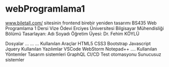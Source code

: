 # webProgramlama1
www.biletall.com/ sitesinin frontend birebir yeniden tasarımı
BS435 Web Programlama 1 Dersi Vize Ödevi
Erciyes Üniversitesi Bilgisayar Mühendisliği Bölümü
Tasarlayan: Adı Soyadı Öğretim Üyesi: Dr. Fehim KÖYLÜ

Dosyalar
...
...
...
Kullanılan Araçlar
HTML5
CSS3
Bootstrap
Javascript
Jquery
Kullanılan Yazılımlar
VSCode
WebStorm
Notepad++
....
Kullanılan Yöntemler
Tasarım sistemleri
GraphQL
CI/CD
Test otomasyonu
Sunucusuz sistemler
